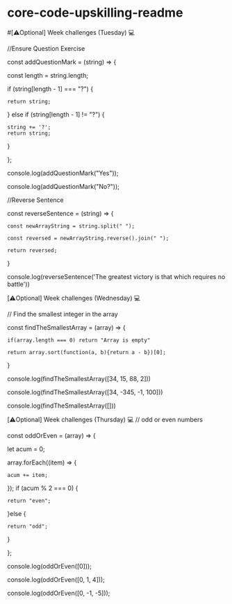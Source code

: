 # core-code-upskilling-readme

#[⚠️Optional] Week challenges (Tuesday) 💻

//Ensure Question Exercise


const addQuestionMark = (string) => {

  const length = string.length;
  
  if (string[length - 1] === "?") {
  
    return string;
    
  } else if (string[length - 1] != "?") {
  
    string += '?';
    return string;
    
  }
  
};

console.log(addQuestionMark("Yes"));

console.log(addQuestionMark("No?"));

//Reverse Sentence

const reverseSentence = (string) => {

    const newArrayString = string.split(" ");
    
    const reversed = newArrayString.reverse().join(" ");
    
    return reversed;
}

console.log(reverseSentence('The greatest victory is that which requires no battle'))

[⚠️Optional] Week challenges (Wednesday) 💻

// Find the smallest integer in the array

const findTheSmallestArray = (array) => {

    if(array.length === 0) return "Array is empty"
    
    return array.sort(function(a, b){return a - b})[0];
}

console.log(findTheSmallestArray([34, 15, 88, 2]))

console.log(findTheSmallestArray([34, -345, -1, 100]))

console.log(findTheSmallestArray([]))

[⚠️Optional] Week challenges (Thursday) 💻
// odd or even numbers

const oddOrEven = (array) => {

  let acum = 0;
  
  array.forEach((item) => {
  
    acum += item;
    
  });
  if (acum % 2 === 0) {
  
    return "even";
    
  }else {
  
    return "odd";
    
  }


};

console.log(oddOrEven([0]));

console.log(oddOrEven([0, 1, 4]));

console.log(oddOrEven([0, -1, -5]));


